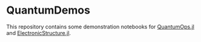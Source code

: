 # QuantumDemos

This repository contains some demonstration notebooks for
[QuantumOps.jl](https://github.ibm.com/John-Lapeyre/QuantumOps.jl)
and [ElectronicStructure.jl](https://github.ibm.com/John-Lapeyre/ElectronicStructure.jl).

